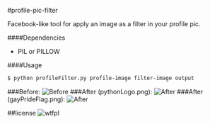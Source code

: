#profile-pic-filter

Facebook-like tool for apply an image as a filter in your profile pic.

####Dependencies
 - PIL or PILLOW 

####Usage

```bash
$ python profileFilter.py profile-image filter-image output
```
###Before:
![Before](http://i.imgur.com/24cPM7O.png)
###After (pythonLogo.png):
![After](http://i.imgur.com/n67SNo2.png)
###After (gayPrideFlag.png):
![After](http://i.imgur.com/pwIwMoq.png)


##license
![wtfpl](http://www.wtfpl.net/wp-content/uploads/2012/12/wtfpl-badge-1.png)
